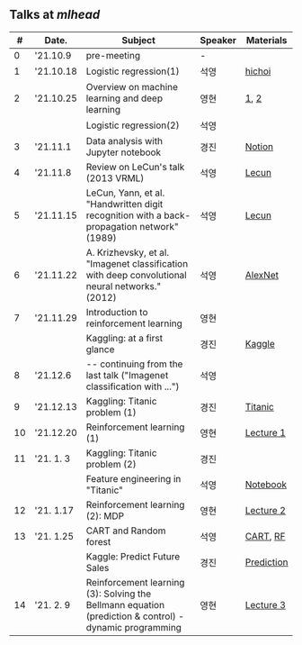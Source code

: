 ## Talks at *mlhead*

|#  |Date.     |Subject                       | Speaker | Materials
|---|----------|------------------------------|---------|-
|0  |'21.10.9  |pre-meeting                   |-
|1  |'21.10.18 |Logistic regression(1)        |석영|[hichoi](http://www.math.snu.ac.kr/~hichoi/machinelearning/lecturenotes/LogisticRegression.pdf)
|2  |'21.10.25 |Overview on machine learning and deep learning |영현|[1](https://machinelearningmastery.com/a-tour-of-machine-learning-algorithms/), [2](https://towardsdatascience.com/introduction-to-machine-learning-for-beginners-eed6024fdb08)
|   |          |Logistic regression(2)        |석영
|3  |'21.11.1  |Data analysis with Jupyter notebook |경진|[Notion](https://polyester-trip-9ae.notion.site/4e6f255990ca4d9b91e94741f29a93bf)
|4  |'21.11.8  |Review on LeCun's talk (2013 VRML)  |석영|[Lecun](https://www.di.ens.fr/willow/events/cvml2013/materials/slides/tuesday/lecun-20130723-vrml-01.pdf)
|5  |'21.11.15 |LeCun, Yann, et al. "Handwritten digit recognition with a back-propagation network"(1989)  |석영| [Lecun](https://proceedings.neurips.cc/paper/1989/file/53c3bce66e43be4f209556518c2fcb54-Paper.pdf)
|6  |'21.11.22 |A. Krizhevsky, et al. "Imagenet classification with deep convolutional neural networks."(2012)  |석영|[AlexNet](https://proceedings.neurips.cc/paper/2012/file/c399862d3b9d6b76c8436e924a68c45b-Paper.pdf)
|7  |'21.11.29 |Introduction to reinforcement learning |영현
|   |          |Kaggling: at a first glance   |경진|[Kaggle](https://www.kaggle.com/)
|8  |'21.12.6  | -- continuing from the last talk ("Imagenet classification with ...") |석영
|9  |'21.12.13 |Kaggling: Titanic problem (1) |경진|[Titanic](https://www.kaggle.com/c/titanic)
|10 |'21.12.20 |Reinforcement learning (1)    |영현|[Lecture 1](https://www.davidsilver.uk/wp-content/uploads/2020/03/intro_RL.pdf)
|11 |'21. 1. 3 |Kaggling: Titanic problem (2) |경진
|   |          |Feature engineering in "Titanic"|석영|[Notebook](https://www.kaggle.com/gunesevitan/titanic-advanced-feature-engineering-tutorial)
|12 |'21. 1.17 |Reinforcement learning (2): MDP    |영현|[Lecture 2](https://www.davidsilver.uk/wp-content/uploads/2020/03/MDP.pdf)
|13 |'21. 1.25 |CART and Random forest        |석영|[CART](http://www.math.snu.ac.kr/~hichoi/machinelearning/lecturenotes/CART.pdf), [RF](http://www.math.snu.ac.kr/~hichoi/machinelearning/lecturenotes/RandomForests.pdf)
|   |          |Kaggle: Predict Future Sales  |경진|[Prediction](https://www.kaggle.com/c/competitive-data-science-predict-future-sales)
|14 |'21. 2. 9 |Reinforcement learning (3): Solving the Bellmann equation (prediction & control) - dynamic programming |영현| [Lecture 3](https://www.davidsilver.uk/wp-content/uploads/2020/03/DP.pdf)